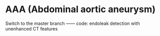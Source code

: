 # AAA (Abdominal aortic aneurysm)
Switch to the master branch —— 
code: endoleak detection with unenhanced CT features

